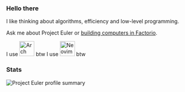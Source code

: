 ### Hello there

I like thinking about algorithms, efficiency and low-level programming.

Ask me about Project Euler or [building computers in Factorio](https://github.com/giodueck/factorio-computing).

<p>
  I use <img title="Arch Linux" alt="Arch Linux" height="40" width="40" src="https://cdn.simpleicons.org/archlinux/1793D1" /> btw
  I use <img title="Neovim" alt="Neovim" height="40" width="40" src="https://cdn.simpleicons.org/neovim/57A143" /> btw
</p>

### Stats
<img alt="Project Euler profile summary" src="https://projecteuler.net/profile/giodueck.png">
